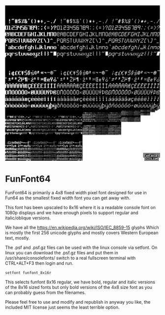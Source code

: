 
![FunFont64](https://github.com/xriss/fun64/blob/master/art/funfont64/funfont64_mips.fat.png "FunFont64")

FunFont64
=========

FunFont64 is primarily a 4x8 fixed width pixel font designed for use in 
Fun64 as the smallest fixed width font you can get away with.

This font has been upscaled to 8x16 where it is a readable console font 
on 1080p displays and we have enough pixels to support regular and 
italic/oblique versions.

We have all the https://en.wikipedia.org/wiki/ISO/IEC_8859-15 glyphs 
Which is mostly the first 256 unicode glyphs and mostly covers Western 
European text, mostly.

The .psf and .psf.gz files can be used with the linux console via setfont.
On linux you can download the .psf.gz files and put them in /usr/share/consolefonts/ 
switch to a real fullscreen terminal with CTRL+ALT+F3 then login and run.

	setfont funfont_8x16r

This selects funfont 8x16 regular, we have bold, regular and italic versions
of the 8x16 sized fonts but only bold versions of the 4x8 size font as you can
probably guess from the filenames.

Please feel free to use and modify and republish in anyway you like, the 
included MIT license just seems the least terrible option.
